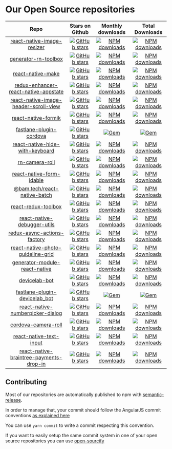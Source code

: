 # Our Open Source repositories

|Repo|Stars on Github|Monthly downloads|Total Downloads|
|:-:|:-:|:-:|:-:|
|[react-native-image-resizer](https://github.com/bamlab/react-native-image-resizer)|[![GitHub stars](https://img.shields.io/github/stars/bamlab/react-native-image-resizer.svg?style=social&label=Star)](https://github.com/bamlab/react-native-image-resizer/stargazers)|[![NPM downloads](https://img.shields.io/npm/dm/react-native-image-resizer.svg)](https://www.npmjs.com/package/react-native-image-resizer)|[![NPM downloads](https://img.shields.io/npm/dt/react-native-image-resizer.svg)](https://www.npmjs.com/package/react-native-image-resizer)
|[generator-rn-toolbox](https://github.com/bamlab/generator-rn-toolbox)|[![GitHub stars](https://img.shields.io/github/stars/bamlab/generator-rn-toolbox.svg?style=social&label=Star)](https://github.com/bamlab/generator-rn-toolbox/stargazers)|[![NPM downloads](https://img.shields.io/npm/dm/generator-rn-toolbox.svg)](https://www.npmjs.com/package/generator-rn-toolbox)|[![NPM downloads](https://img.shields.io/npm/dt/generator-rn-toolbox.svg)](https://www.npmjs.com/package/generator-rn-toolbox)
|[react-native-make](https://github.com/bamlab/react-native-make)|[![GitHub stars](https://img.shields.io/github/stars/bamlab/react-native-make.svg?style=social&label=Star)](https://github.com/bamlab/react-native-make/stargazers)|[![NPM downloads](https://img.shields.io/npm/dm/@bam.tech/react-native-make.svg)](https://www.npmjs.com/package/@bam.tech/react-native-make)|[![NPM downloads](https://img.shields.io/npm/dt/@bam.tech/react-native-make.svg)](https://www.npmjs.com/package/@bam.tech/react-native-make)
|[redux-enhancer-react-native-appstate](https://github.com/bamlab/redux-enhancer-react-native-appstate)|[![GitHub stars](https://img.shields.io/github/stars/bamlab/redux-enhancer-react-native-appstate.svg?style=social&label=Star)](https://github.com/bamlab/redux-enhancer-react-native-appstate/stargazers)|[![NPM downloads](https://img.shields.io/npm/dm/redux-enhancer-react-native-appstate.svg)](https://www.npmjs.com/package/redux-enhancer-react-native-appstate)|[![NPM downloads](https://img.shields.io/npm/dt/redux-enhancer-react-native-appstate.svg)](https://www.npmjs.com/package/redux-enhancer-react-native-appstate)
|[react-native-image-header-scroll-view](https://github.com/bamlab/react-native-image-header-scroll-view)|[![GitHub stars](https://img.shields.io/github/stars/bamlab/react-native-image-header-scroll-view.svg?style=social&label=Star)](https://github.com/bamlab/react-native-image-header-scroll-view/stargazers)|[![NPM downloads](https://img.shields.io/npm/dm/react-native-image-header-scroll-view.svg)](https://www.npmjs.com/package/react-native-image-header-scroll-view)|[![NPM downloads](https://img.shields.io/npm/dt/react-native-image-header-scroll-view.svg)](https://www.npmjs.com/package/react-native-image-header-scroll-view)
|[react-native-formik](https://github.com/bamlab/react-native-formik)|[![GitHub stars](https://img.shields.io/github/stars/bamlab/react-native-formik.svg?style=social&label=Star)](https://github.com/bamlab/react-native-formik/stargazers)|[![NPM downloads](https://img.shields.io/npm/dm/react-native-formik.svg)](https://www.npmjs.com/package/react-native-formik)|[![NPM downloads](https://img.shields.io/npm/dt/react-native-formik.svg)](https://www.npmjs.com/package/react-native-formik)
|[fastlane-plugin-cordova](https://github.com/bamlab/fastlane-plugin-cordova)|[![GitHub stars](https://img.shields.io/github/stars/bamlab/fastlane-plugin-cordova.svg?style=social&label=Star)](https://github.com/bamlab/fastlane-plugin-cordova/stargazers)|[![Gem](https://img.shields.io/gem/dtv/fastlane-plugin-cordova.svg?type=total)](https://rubygems.org/gems/fastlane-plugin-cordova)|[![Gem](https://img.shields.io/gem/dt/fastlane-plugin-cordova.svg?type=total)](https://rubygems.org/gems/fastlane-plugin-cordova)
|[react-native-hide-with-keyboard](https://github.com/bamlab/react-native-hide-with-keyboard)|[![GitHub stars](https://img.shields.io/github/stars/bamlab/react-native-hide-with-keyboard.svg?style=social&label=Star)](https://github.com/bamlab/react-native-hide-with-keyboard/stargazers)|[![NPM downloads](https://img.shields.io/npm/dm/react-native-hide-with-keyboard.svg)](https://www.npmjs.com/package/react-native-hide-with-keyboard)|[![NPM downloads](https://img.shields.io/npm/dt/react-native-hide-with-keyboard.svg)](https://www.npmjs.com/package/react-native-hide-with-keyboard)
|[rn-camera-roll](https://github.com/bamlab/rn-camera-roll)|[![GitHub stars](https://img.shields.io/github/stars/bamlab/rn-camera-roll.svg?style=social&label=Star)](https://github.com/bamlab/rn-camera-roll/stargazers)|[![NPM downloads](https://img.shields.io/npm/dm/rn-camera-roll.svg)](https://www.npmjs.com/package/rn-camera-roll)|[![NPM downloads](https://img.shields.io/npm/dt/rn-camera-roll.svg)](https://www.npmjs.com/package/rn-camera-roll)
|[react-native-form-idable](https://github.com/bamlab/react-native-form-idable)|[![GitHub stars](https://img.shields.io/github/stars/bamlab/react-native-form-idable.svg?style=social&label=Star)](https://github.com/bamlab/react-native-form-idable/stargazers)|[![NPM downloads](https://img.shields.io/npm/dm/react-native-form-idable.svg)](https://www.npmjs.com/package/react-native-form-idable)|[![NPM downloads](https://img.shields.io/npm/dt/react-native-form-idable.svg)](https://www.npmjs.com/package/react-native-form-idable)
|[@bam.tech/react-native-batch](https://github.com/bamlab/react-native-batch-push)|[![GitHub stars](https://img.shields.io/github/stars/bamlab/react-native-batch-push.svg?style=social&label=Star)](https://github.com/bamlab/react-native-batch-push/stargazers)|[![NPM downloads](https://img.shields.io/npm/dt/@bam.tech/react-native-batch.svg)](https://www.npmjs.com/package/@bam.tech/react-native-batch)|[![NPM downloads](https://img.shields.io/npm/dt/@bam.tech/react-native-batch.svg)](https://www.npmjs.com/package/@bam.tech/react-native-batch)
|[react-redux-toolbox](https://github.com/bamlab/react-redux-toolbox)|[![GitHub stars](https://img.shields.io/github/stars/bamlab/react-redux-toolbox.svg?style=social&label=Star)](https://github.com/bamlab/react-redux-toolbox/stargazers)|[![NPM downloads](https://img.shields.io/npm/dm/react-redux-toolbox.svg)](https://www.npmjs.com/package/react-redux-toolbox)|[![NPM downloads](https://img.shields.io/npm/dt/react-redux-toolbox.svg)](https://www.npmjs.com/package/react-redux-toolbox)
|[react-native-debugger-utils](https://github.com/bamlab/react-native-debugger-utils)|[![GitHub stars](https://img.shields.io/github/stars/bamlab/react-native-debugger-utils.svg?style=social&label=Star)](https://github.com/bamlab/react-native-debugger-utils/stargazers)|[![NPM downloads](https://img.shields.io/npm/dm/react-native-debugger-utils.svg)](https://www.npmjs.com/package/react-native-debugger-utils)|[![NPM downloads](https://img.shields.io/npm/dt/react-native-debugger-utils.svg)](https://www.npmjs.com/package/react-native-debugger-utils)
|[redux-async-actions-factory](https://github.com/bamlab/redux-async-actions-factory)|[![GitHub stars](https://img.shields.io/github/stars/bamlab/redux-async-actions-factory.svg?style=social&label=Star)](https://github.com/bamlab/redux-async-actions-factory/stargazers)|[![NPM downloads](https://img.shields.io/npm/dm/redux-async-actions-factory.svg)](https://www.npmjs.com/package/redux-async-actions-factory)|[![NPM downloads](https://img.shields.io/npm/dt/redux-async-actions-factory.svg)](https://www.npmjs.com/package/redux-async-actions-factory)
|[react-native-photo-guideline-grid](https://github.com/bamlab/react-native-photo-guideline-grid)|[![GitHub stars](https://img.shields.io/github/stars/bamlab/react-native-photo-guideline-grid.svg?style=social&label=Star)](https://github.com/bamlab/react-native-photo-guideline-grid/stargazers)|[![NPM downloads](https://img.shields.io/npm/dm/react-native-photo-guideline-grid.svg)](https://www.npmjs.com/package/react-native-photo-guideline-grid)|[![NPM downloads](https://img.shields.io/npm/dt/react-native-photo-guideline-grid.svg)](https://www.npmjs.com/package/react-native-photo-guideline-grid)
|[generator-module-react-native](https://github.com/bamlab/generator-module-react-native)|[![GitHub stars](https://img.shields.io/github/stars/bamlab/generator-module-react-native.svg?style=social&label=Star)](https://github.com/bamlab/generator-module-react-native/stargazers)|[![NPM downloads](https://img.shields.io/npm/dm/generator-module-react-native.svg)](https://www.npmjs.com/package/generator-module-react-native)|[![NPM downloads](https://img.shields.io/npm/dt/generator-module-react-native.svg)](https://www.npmjs.com/package/generator-module-react-native)
|[devicelab-bot](https://github.com/bamlab/devicelab-bot)|[![GitHub stars](https://img.shields.io/github/stars/bamlab/devicelab-bot.svg?style=social&label=Star)](https://github.com/bamlab/devicelab-bot/stargazers)|[![NPM downloads](https://img.shields.io/npm/dm/devicelab-bot.svg)](https://www.npmjs.com/package/devicelab-bot)|[![NPM downloads](https://img.shields.io/npm/dt/devicelab-bot.svg)](https://www.npmjs.com/package/devicelab-bot)
|[fastlane-plugin-devicelab_bot](https://github.com/bamlab/fastlane-plugin-devicelab_bot)|[![GitHub stars](https://img.shields.io/github/stars/bamlab/fastlane-plugin-devicelab_bot.svg?style=social&label=Star)](https://github.com/bamlab/fastlane-plugin-devicelab_bot/stargazers)|[![Gem](https://img.shields.io/gem/dtv/fastlane-plugin-devicelab_bot.svg?type=total)](https://rubygems.org/gems/fastlane-plugin-devicelab_bot)|[![Gem](https://img.shields.io/gem/dt/fastlane-plugin-devicelab_bot.svg?type=total)](https://rubygems.org/gems/fastlane-plugin-devicelab_bot)
|[react-native-numberpicker-dialog](https://github.com/bamlab/react-native-numberpicker-dialog)|[![GitHub stars](https://img.shields.io/github/stars/bamlab/react-native-numberpicker-dialog.svg?style=social&label=Star)](https://github.com/bamlab/react-native-numberpicker-dialog/stargazers)|[![NPM downloads](https://img.shields.io/npm/dm/react-native-numberpicker-dialog.svg)](https://www.npmjs.com/package/react-native-numberpicker-dialog)|[![NPM downloads](https://img.shields.io/npm/dt/react-native-numberpicker-dialog.svg)](https://www.npmjs.com/package/react-native-numberpicker-dialog)
|[cordova-camera-roll](https://github.com/bamlab/cordova-camera-roll)|[![GitHub stars](https://img.shields.io/github/stars/bamlab/cordova-camera-roll.svg?style=social&label=Star)](https://github.com/bamlab/cordova-camera-roll/stargazers)|[![NPM downloads](https://img.shields.io/npm/dm/cordova-camera-roll.svg)](https://www.npmjs.com/package/cordova-camera-roll)|[![NPM downloads](https://img.shields.io/npm/dt/cordova-camera-roll.svg)](https://www.npmjs.com/package/cordova-camera-roll)
|[react-native-text-input](https://github.com/bamlab/react-native-text-input)|[![GitHub stars](https://img.shields.io/github/stars/bamlab/react-native-text-input.svg?style=social&label=Star)](https://github.com/bamlab/react-native-text-input/stargazers)|[![NPM downloads](https://img.shields.io/npm/dm/react-native-text-input.svg)](https://www.npmjs.com/package/react-native-text-input)|[![NPM downloads](https://img.shields.io/npm/dt/react-native-text-input.svg)](https://www.npmjs.com/package/react-native-text-input)
|[react-native-braintree-payments-drop-in](https://github.com/bamlab/react-native-react-native-braintree-payments-drop-in)|[![GitHub stars](https://img.shields.io/github/stars/bamlab/react-native-braintree-payments-drop-in.svg?style=social&label=Star)](https://github.com/bamlab/react-native-braintree-payments-drop-in/stargazers)|[![NPM downloads](https://img.shields.io/npm/dm/react-native-braintree-payments-drop-in.svg)](https://www.npmjs.com/package/react-native-braintree-payments-drop-in)|[![NPM downloads](https://img.shields.io/npm/dt/react-native-braintree-payments-drop-in.svg)](https://www.npmjs.com/package/react-native-braintree-payments-drop-in)

## Contributing

Most of our repositories are automatically published to npm with [semantic-release](https://github.com/semantic-release/semantic-release).

In order to manage that, your commit should follow the AngularJS commit conventions [as explained here](https://github.com/semantic-release/semantic-release#default-commit-message-format)

You can use `yarn commit` to write a commit respecting this convention.

If you want to easily setup the same commit system in one of your open source repositories you can use [open-sourcify](https://github.com/almouro/open-sourcify)
